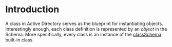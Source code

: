 # Introduction
A class in Active Directory serves as the blueprint for instantiating objects. Interestingly enough, each class definition is represented by an *object* in the Schema. More specifically, every class is an instance of the [classSchema](https://learn.microsoft.com/en-us/windows/win32/adschema/c-classschema?redirectedfrom=MSDN) built-in class.